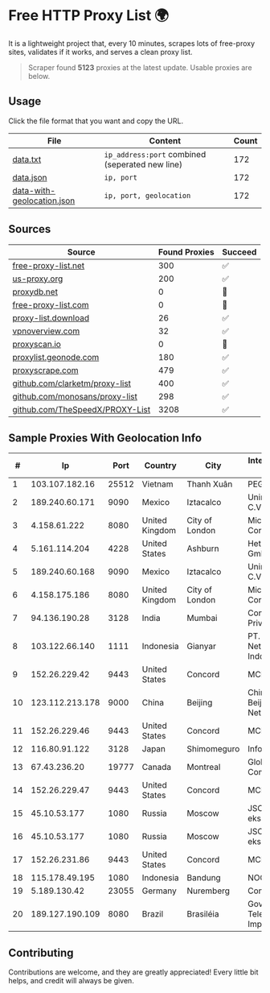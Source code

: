 
# Free HTTP Proxy List 🌍

It is a lightweight project that, every 10 minutes, scrapes lots of free-proxy sites, validates if it works, and serves a clean proxy list.


> Scraper found **5123** proxies at the latest update. Usable proxies are below.

## Usage

Click the file format that you want and copy the URL.


|File|Content|Count|
|----|-------|-----|
|[data.txt](https://raw.githubusercontent.com/themiralay/Proxy-List-World/master/data.txt)|`ip_address:port` combined (seperated new line)|172|
|[data.json](https://raw.githubusercontent.com/themiralay/Proxy-List-World/master/data.json)|`ip, port`|172|
|[data-with-geolocation.json](https://raw.githubusercontent.com/themiralay/Proxy-List-World/master/data-with-geolocation.json)|`ip, port, geolocation`|172|

## Sources

|Source|Found Proxies|Succeed|
|------|-------------|-------|
|[free-proxy-list.net](https://free-proxy-list.net)|300|✅|
|[us-proxy.org](https://www.us-proxy.org)|200|✅|
|[proxydb.net](http://proxydb.net)|0|🚫|
|[free-proxy-list.com](https://free-proxy-list.com/?page=&port=&type%5B%5D=http&type%5B%5D=https&up_time=0&search=Search)|0|🚫|
|[proxy-list.download](https://www.proxy-list.download/HTTP)|26|✅|
|[vpnoverview.com](https://vpnoverview.com/privacy/anonymous-browsing/free-proxy-servers)|32|✅|
|[proxyscan.io](https://www.proxyscan.io)|0|🚫|
|[proxylist.geonode.com](https://proxylist.geonode.com/api/proxy-list?limit=300&page=1&sort_by=lastChecked&sort_type=desc&protocols=http,https)|180|✅|
|[proxyscrape.com](https://api.proxyscrape.com/v2/?request=displayproxies&protocol=http&timeout=10000&country=all&ssl=all&anonymity=all)|479|✅|
|[github.com/clarketm/proxy-list](https://raw.githubusercontent.com/clarketm/proxy-list/master/proxy-list-raw.txt)|400|✅|
|[github.com/monosans/proxy-list](https://raw.githubusercontent.com/monosans/proxy-list/main/proxies/http.txt)|298|✅|
|[github.com/TheSpeedX/PROXY-List](https://raw.githubusercontent.com/TheSpeedX/PROXY-List/master/http.txt)|3208|✅|


## Sample Proxies With Geolocation Info

|#|Ip|Port|Country|City|Internet Service Provider|
|-|--|----|-------|----|-------------------------|
|1|103.107.182.16|25512|Vietnam|Thanh Xuân|PEGA|
|2|189.240.60.171|9090|Mexico|Iztacalco|Uninet S.A. de C.V.|
|3|4.158.61.222|8080|United Kingdom|City of London|Microsoft Corporation|
|4|5.161.114.204|4228|United States|Ashburn|Hetzner Online GmbH|
|5|189.240.60.168|9090|Mexico|Iztacalco|Uninet S.A. de C.V.|
|6|4.158.175.186|8080|United Kingdom|City of London|Microsoft Corporation|
|7|94.136.190.28|3128|India|Mumbai|Contabo Asia Private Limited|
|8|103.122.66.140|1111|Indonesia|Gianyar|PT. Jinom Network Indonesia|
|9|152.26.229.42|9443|United States|Concord|MCNC|
|10|123.112.213.178|9000|China|Beijing|China Unicom Beijing Province Network|
|11|152.26.229.46|9443|United States|Concord|MCNC|
|12|116.80.91.122|3128|Japan|Shimomeguro|InfoSphere|
|13|67.43.236.20|19777|Canada|Montreal|GloboTech Communications|
|14|152.26.229.47|9443|United States|Concord|MCNC|
|15|45.10.53.177|1080|Russia|Moscow|JSC Mediasoft ekspert|
|16|45.10.53.177|1080|Russia|Moscow|JSC Mediasoft ekspert|
|17|152.26.231.86|9443|United States|Concord|MCNC|
|18|115.178.49.195|1080|Indonesia|Bandung|NOC SIMAYA|
|19|5.189.130.42|23055|Germany|Nuremberg|Contabo GmbH|
|20|189.127.190.109|8080|Brazil|Brasiléia|Govista Telecomunicao Importacao Ltda|



## Contributing

Contributions are welcome, and they are greatly appreciated! Every
little bit helps, and credit will always be given.

